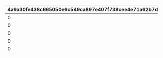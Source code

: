 |4a9a30fe438c665050e6c549ca897e407f738cee4e71a62b7d03360f801cf2be|938151d3be1e63fd4af5cf485a204565af53cbd621ee113eafca0677716864f7|ea83be56c44579f21d7729b52aeadebdd01a3bea630cfb002b144f138d12b004|56ff17d96b254c177e57c95b45780e6791281eef03f0d0a040a643ee94727704|c01080513ecf2f353a4951fb9b734917dc74d31430a1c13bd75dc2d5985e9dfa|55dbae6321827fc48acfccedc398151e1bc9b5d88a113dbb5a4eec9a6a97831a|2b48bce0c17d48c9d738310ea5d51d25058bc5ceda4364ad893dc8c6c72d5575|c7b31a0bc8bebffa32a313fc387d7a23cf2390ec4214cca5b7ad34c735eab8bd|5e133d7d913c1579f326b54520fd7fa0eadf8b702cd9ecf642d5c2b180748072|0608a30eb1270b518e0b85e7ae6b62fbc03f6209f5f08c56d0856c951644b284|3c3a3c3f7bc758687fb767581e3f92d82c32144399a02df0ff64e713669ee61f|5283665d9ca2399bc526905ffc212c580ed50ce519129d4d93f2ece240b382fa|176a05f5ba8367e76789d4bdf72de0511ddf722ee2711a17a40802abdcb0b406|814bf5cb259edddf96390003d3b2322cc3f46aa2cdbc7ec9758caa65bd986b9f|05e0f6f9982a38f0a33533a93744efc2bad225f1f107b1e8b10cb9970ab9e47d|f471e92b626c4073f4ba51c7c17ad4751b376eb378c1afea7707679f1b35b7ec|
| --- | --- | --- | --- | --- | --- | --- | --- | --- | --- | --- | --- | --- | --- | --- | --- |
|0|1005|23001|91002|12|0|1000|1250000|8|20003|25|2|20|2|0|94002|
|0|1006|23001|91002|12|0|1000|1250000|8|20003|25|2|20|2|0|94002|
|0|1007|23001|91002|12|0|1000|1250000|8|20003|25|2|20|2|0|94002|
|0|1008|23001|91002|12|0|1000|1250000|8|20003|25|2|20|2|0|94002|
|0|2002|23001|91002|12|0|1500|5000000|8|20004|10|2|50|2|0|94002|